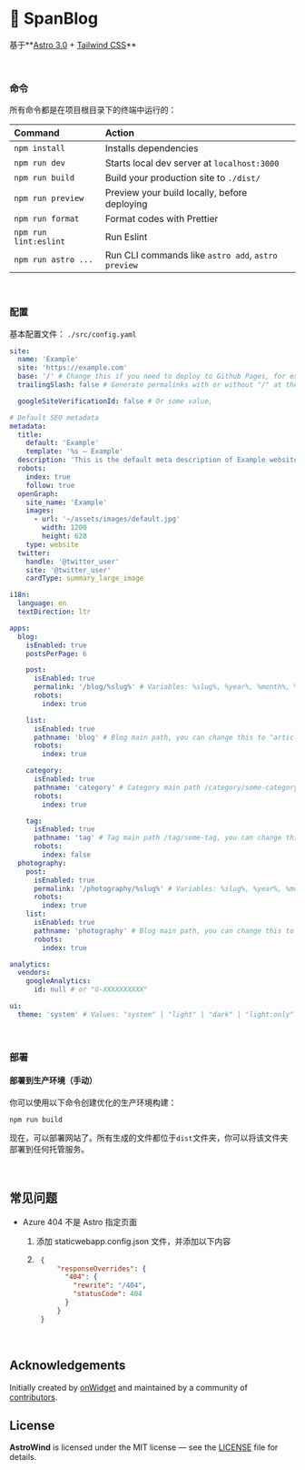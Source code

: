# 🐙 SpanBlog

 基于**[Astro 3.0](https://astro.build/) + [Tailwind CSS](https://tailwindcss.com/)**

<br>

### 命令

所有命令都是在项目根目录下的终端中运行的：

| Command               | Action                                             |
| :-------------------- | :------------------------------------------------- |
| `npm install`         | Installs dependencies                              |
| `npm run dev`         | Starts local dev server at `localhost:3000`        |
| `npm run build`       | Build your production site to `./dist/`            |
| `npm run preview`     | Preview your build locally, before deploying       |
| `npm run format`      | Format codes with Prettier                         |
| `npm run lint:eslint` | Run Eslint                                         |
| `npm run astro ...`   | Run CLI commands like `astro add`, `astro preview` |

<br>

### 配置

基本配置文件： `./src/config.yaml`

```yaml
site:
  name: 'Example'
  site: 'https://example.com'
  base: '/' # Change this if you need to deploy to Github Pages, for example
  trailingSlash: false # Generate permalinks with or without "/" at the end

  googleSiteVerificationId: false # Or some value,

# Default SEO metadata
metadata:
  title:
    default: 'Example'
    template: '%s — Example'
  description: 'This is the default meta description of Example website'
  robots:
    index: true
    follow: true
  openGraph:
    site_name: 'Example'
    images:
      - url: '~/assets/images/default.jpg'
        width: 1200
        height: 628
    type: website
  twitter:
    handle: '@twitter_user'
    site: '@twitter_user'
    cardType: summary_large_image

i18n:
  language: en
  textDirection: ltr

apps:
  blog:
    isEnabled: true
    postsPerPage: 6

    post:
      isEnabled: true
      permalink: '/blog/%slug%' # Variables: %slug%, %year%, %month%, %day%, %hour%, %minute%, %second%, %category%
      robots:
        index: true

    list:
      isEnabled: true
      pathname: 'blog' # Blog main path, you can change this to "articles" (/articles)
      robots:
        index: true

    category:
      isEnabled: true
      pathname: 'category' # Category main path /category/some-category, you can change this to "group" (/group/some-category)
      robots:
        index: true

    tag:
      isEnabled: true
      pathname: 'tag' # Tag main path /tag/some-tag, you can change this to "topics" (/topics/some-category)
      robots:
        index: false
  photography:
    post:
      isEnabled: true
      permalink: '/photography/%slug%' # Variables: %slug%, %year%, %month%, %day%, %hour%, %minute%, %second%, %category%
      robots:
        index: true
    list:
      isEnabled: true
      pathname: 'photography' # Blog main path, you can change this to "articles" (/articles)
      robots:
        index: true

analytics:
  vendors:
    googleAnalytics:
      id: null # or "G-XXXXXXXXXX"

ui:
  theme: 'system' # Values: "system" | "light" | "dark" | "light:only" | "dark:only"
```

<br>

### 部署

#### 部署到生产环境（手动）

你可以使用以下命令创建优化的生产环境构建：

```shell
npm run build
```

现在，可以部署网站了。所有生成的文件都位于`dist`文件夹，你可以将该文件夹部署到任何托管服务。

<br>

## 常见问题

- Azure 404 不是 Astro 指定页面
  1. 添加 staticwebapp.config.json 文件，并添加以下内容
  
  2. ```json
      {
          "responseOverrides": {
            "404": {
              "rewrite": "/404",
              "statusCode": 404
            }
          }
      }
      ```

<br>

## Acknowledgements

Initially created by [onWidget](https://onwidget.com) and maintained by a community of [contributors](https://github.com/onwidget/astrowind/graphs/contributors).

## License

**AstroWind** is licensed under the MIT license — see the [LICENSE](./LICENSE.md) file for details.
